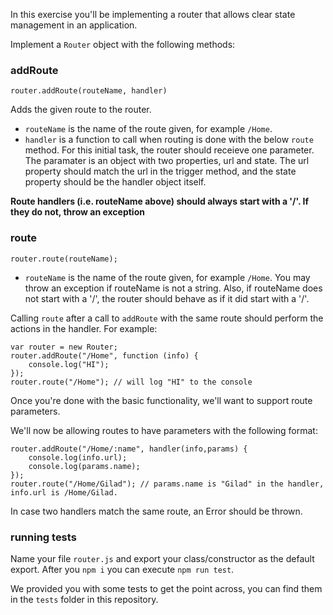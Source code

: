 In this exercise you'll be implementing a router that allows clear state management in an application.

Implement a `Router` object with the following methods:

### addRoute

    router.addRoute(routeName, handler)

Adds the given route to the router.
 
 - `routeName` is the name of the route given, for example `/Home`.
 - `handler` is a function to call when routing is done with the below `route` method. For this initial task, the router should receieve one parameter. The paramater is an object with two properties, url and state. The url property should match the url in the trigger method, and the state property should be the handler object itself.
 
 **Route handlers (i.e. routeName above) should always start with a '/'. If they do not, throw an exception**

### route

    router.route(routeName);

 - `routeName` is the name of the route given, for example `/Home`.  You may throw an exception if routeName is not a string. Also, if routeName does not start with a '/', the router should behave as if it did start with a '/'.

Calling `route` after a call to `addRoute` with the same route should perform the actions in the handler. For example:

    var router = new Router;
    router.addRoute("/Home", function (info) {
        console.log("HI");
    });
    router.route("/Home"); // will log "HI" to the console
    

Once you're done with the basic functionality, we'll want to support route parameters.

We'll now be allowing routes to have parameters with the following format:

    router.addRoute("/Home/:name", handler(info,params) {
        console.log(info.url);
        console.log(params.name); 
    });
    router.route("/Home/Gilad"); // params.name is "Gilad" in the handler, info.url is /Home/Gilad.
    
In case two handlers match the same route, an Error should be thrown.


### running tests
Name your file `router.js` and export your class/constructor as the default export. After you `npm i` you can execute `npm run test`.

We provided you with some tests to get the point across, you can find them in the `tests` folder in this repository.
